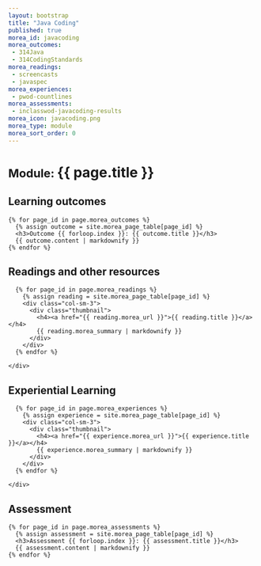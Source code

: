```yaml
---
layout: bootstrap
title: "Java Coding"
published: true
morea_id: javacoding
morea_outcomes:
 - 314Java
 - 314CodingStandards
morea_readings:
 - screencasts
 - javaspec
morea_experiences:
 - pwod-countlines
morea_assessments:
 - inclasswod-javacoding-results
morea_icon: javacoding.png
morea_type: module
morea_sort_order: 0
---
```


<div class="container">
  <h1><small>Module: </small> {{ page.title }} </h1>
</div>

<div class="light-gray-background">
  <div class="container">
    <h2>Learning outcomes</h2>

    {% for page_id in page.morea_outcomes %}
      {% assign outcome = site.morea_page_table[page_id] %}
      <h3>Outcome {{ forloop.index }}: {{ outcome.title }}</h3>
      {{ outcome.content | markdownify }}
    {% endfor %}

  </div>
</div>

<div class="white-background">
  <div class="container">
  <h2>Readings and other resources</h2>
    <div class="row">

      {% for page_id in page.morea_readings %}
        {% assign reading = site.morea_page_table[page_id] %}
        <div class="col-sm-3">
          <div class="thumbnail">
            <h4><a href="{{ reading.morea_url }}">{{ reading.title }}</a></h4>
            {{ reading.morea_summary | markdownify }}
          </div>
        </div>
      {% endfor %}

    </div>
  </div>
</div>

<div class="light-gray-background">
  <div class="container">
  <h2>Experiential Learning</h2>
    <div class="row">

      {% for page_id in page.morea_experiences %}
        {% assign experience = site.morea_page_table[page_id] %}
        <div class="col-sm-3">
          <div class="thumbnail">
            <h4><a href="{{ experience.morea_url }}">{{ experience.title }}</a></h4>
            {{ experience.morea_summary | markdownify }}
          </div>
        </div>
      {% endfor %}

    </div>
  </div>
</div>

<div class="white-background">
  <div class="container">
    <h2>Assessment</h2>

    {% for page_id in page.morea_assessments %}
      {% assign assessment = site.morea_page_table[page_id] %}
      <h3>Assessment {{ forloop.index }}: {{ assessment.title }}</h3>
      {{ assessment.content | markdownify }}
    {% endfor %}

  </div>
</div>




